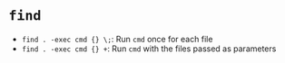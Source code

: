 # `find`

- `find . -exec cmd {} \;`: Run `cmd` once for each file
- `find . -exec cmd {} +`: Run `cmd` with the files passed as parameters
